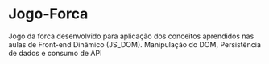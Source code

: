 # Jogo-Forca
Jogo da forca desenvolvido para aplicação dos conceitos aprendidos nas aulas de Front-end Dinâmico (JS_DOM).
Manipulação do DOM, Persistência de dados e consumo de API
